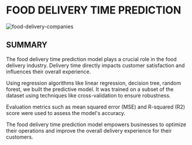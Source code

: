 # FOOD DELIVERY TIME PREDICTION
![food-delivery-companies](https://github.com/eugenenguyn/Food_Delivery_Time_Prediction/assets/134667107/356cf3a1-db3d-4d32-8218-7a9e132876a7)
## SUMMARY
The food delivery time prediction model plays a crucial role in the food delivery industry. Delivery time directly impacts customer satisfaction and influences their overall experience.


Using regression algorithms like linear regression, decision tree, random forest, we built the predictive model. It was trained on a subset of the dataset using techniques like cross-validation to ensure robustness. 

Evaluation metrics such as mean squared error (MSE) and R-squared (R2) score were used to assess the model's accuracy. 

The food delivery time prediction model empowers businesses to optimize their operations and improve the overall delivery experience for their customers.
